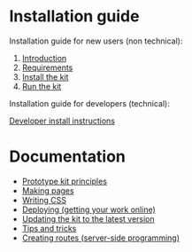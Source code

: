# Installation guide

Installation guide for new users (non technical):

1. [Introduction](install/introduction.md)
2. [Requirements](install/requirements.md)
3. [Install the kit](install/install-the-kit.md)
4. [Run the kit](install/run-the-kit.md)

Installation guide for developers (technical):

[Developer install instructions](developer-install-instructions.md)

# Documentation

- [Prototype kit principles](principles.md)
- [Making pages](making-pages.md)
- [Writing CSS](writing-css.md)
- [Deploying (getting your work online)](deploying.md)
- [Updating the kit to the latest version](updating-the-kit.md)
- [Tips and tricks](tips-and-tricks.md)
- [Creating routes (server-side programming)](creating-routes.md)
